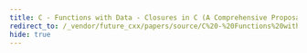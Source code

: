 ```yaml
---
title: C - Functions with Data - Closures in C (A Comprehensive Proposal Overviewing Blocks, Nested Functions, and Lambdas)
redirect_to: /_vendor/future_cxx/papers/source/C%20-%20Functions%20with%20Data%20-%20Closures%20in%20C.bs
hide: true
---
```

